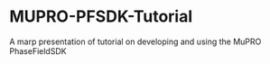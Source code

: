 # MUPRO-PFSDK-Tutorial
A marp presentation of tutorial on developing and using the MuPRO PhaseFieldSDK
